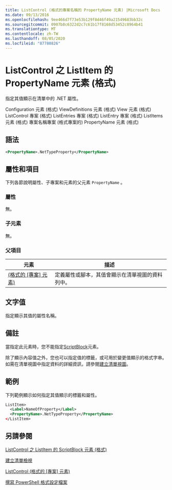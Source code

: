 ```yaml
---
title: ListControl (格式的專案名稱的 PropertyName 元素) |Microsoft Docs
ms.date: 09/13/2016
ms.openlocfilehash: 9ee466d7f73e53b129f8d46f49a21549683bb32c
ms.sourcegitcommit: 0907b8c6322d2c7c61b17f8168d53452c8964b41
ms.translationtype: MT
ms.contentlocale: zh-TW
ms.lasthandoff: 08/05/2020
ms.locfileid: "87780826"
---
```

# <a name="propertyname-element-for-listitem-for-listcontrol-format"></a>ListControl 之 ListItem 的 PropertyName 元素 (格式)

指定其值顯示在清單中的 .NET 屬性。

Configuration 元素 (格式) ViewDefinitions 元素 (格式) View 元素 (格式) ListControl 專案 (格式) ListEntries 專案 (格式) ListEntry 專案 (格式) ListItems 元素 (格式) 專案名稱專案 (格式專案的) PropertyName 元素 (格式) 

## <a name="syntax"></a>語法

```xml
<PropertyName>.NetTypeProperty</PropertyName>
```

## <a name="attributes-and-elements"></a>屬性和項目

下列各節說明屬性、子專案和元素的父元素 `PropertyName` 。

### <a name="attributes"></a>屬性

無。

### <a name="child-elements"></a>子元素

無。

### <a name="parent-elements"></a>父項目

|元素|描述|
|-------------|-----------------|
|[ (格式的 [專案] 元素) ](./listitem-element-for-listitems-for-listcontrol-format.md)|定義屬性或腳本，其值會顯示在清單視圖的資料列中。|

## <a name="text-value"></a>文字值

指定顯示其值的屬性名稱。

## <a name="remarks"></a>備註

當指定此元素時，您不能指定[ScriptBlock](./scriptblock-element-for-listitem-for-listcontrol-format.md)元素。

除了顯示內容值之外，您也可以指定值的標籤，或可用於變更值顯示的格式字串。 如需在清單視圖中指定資料的詳細資訊，請參閱[建立清單視圖](./creating-a-list-view.md)。

## <a name="example"></a>範例

下列範例顯示如何指定其值顯示的標籤和屬性。

```xml
ListItem>
  <Label>NameOfProperty</Label>
  <PropertyName>.NetTypeProperty</PropertyName>
</ListItem>

```

## <a name="see-also"></a>另請參閱

[ListControl 之 ListItem 的 ScriptBlock 元素 (格式)](./scriptblock-element-for-listitem-for-listcontrol-format.md)

[建立清單檢視](./creating-a-list-view.md)

[ListControl (格式的 [專案] 元素) ](./listitem-element-for-listitems-for-listcontrol-format.md)

[撰寫 PowerShell 格式設定檔案](./writing-a-powershell-formatting-file.md)

